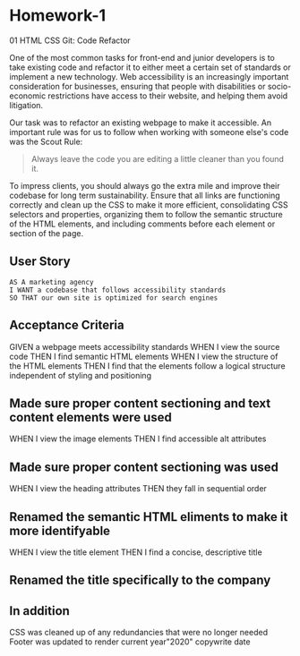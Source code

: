 # Homework-1
01 HTML CSS Git: Code Refactor

One of the most common tasks for front-end and junior developers is to take existing code and refactor it to either meet a certain set of standards or implement a new technology. Web accessibility is an increasingly important consideration for businesses, ensuring that people with disabilities or socio-economic restrictions have access to their website, and helping them avoid litigation.

Our task was to refactor an existing webpage to make it accessible. An important rule was for us to follow when working with someone else's code was the Scout Rule:

> Always leave the code you are editing a little cleaner than you found it.

To impress clients, you should always go the extra mile and improve their codebase for long term sustainability. Ensure that all links are functioning correctly and clean up the CSS to make it more efficient, consolidating CSS selectors and properties, organizing them to follow the semantic structure of the HTML elements, and including comments before each element or section of the page.

## User Story

```
AS A marketing agency
I WANT a codebase that follows accessibility standards
SO THAT our own site is optimized for search engines
```

## Acceptance Criteria

GIVEN a webpage meets accessibility standards
WHEN I view the source code
THEN I find semantic HTML elements
WHEN I view the structure of the HTML elements
THEN I find that the elements follow a logical structure independent of styling and positioning
## Made sure proper content sectioning and text content elements were used

WHEN I view the image elements
THEN I find accessible alt attributes
## Made sure proper content sectioning was used

WHEN I view the heading attributes
THEN they fall in sequential order
## Renamed the semantic HTML eliments to make it more identifyable

WHEN I view the title element
THEN I find a concise, descriptive title
## Renamed the title specifically to the company


## In addition
CSS was cleaned up of any redundancies that were no longer needed
Footer was updated to render current year"2020" copywrite date
